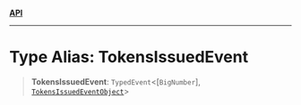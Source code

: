 [**API**](../../../README.md)

***

# Type Alias: TokensIssuedEvent

> **TokensIssuedEvent**: `TypedEvent`\<\[`BigNumber`\], [`TokensIssuedEventObject`](../interfaces/TokensIssuedEventObject.md)\>
